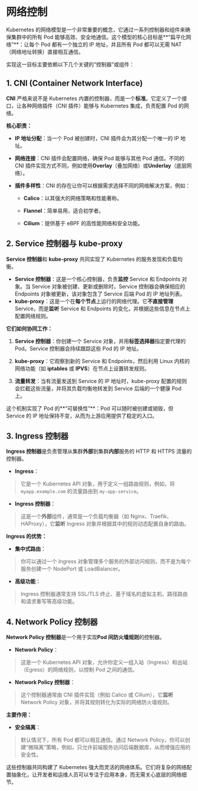 # 网络控制
Kubernetes 的网络模型是一个非常重要的概念，它通过一系列控制器和组件来确保集群中的所有 Pod 能够高效、安全地通信。这个模型的核心目标是**“扁平化网络”**：让每个 Pod 都有一个独立的 IP 地址，并且所有 Pod 都可以无需 NAT（网络地址转换）直接相互通信。

实现这一目标主要依赖以下几个关键的“控制器”或组件：

## 1. CNI (Container Network Interface)

**CNI** 严格来说不是 Kubernetes 内置的控制器，而是一个**标准**。它定义了一个接口，让各种网络插件（CNI 插件）能够与 Kubernetes 集成，负责配置 Pod 的网络。

**核心职责：**

* **IP 地址分配**：当一个 Pod 被创建时，CNI 插件会为其分配一个唯一的 IP 地址。

* **网络连接**：CNI 插件会配置网络，确保 Pod 能够与其他 Pod 通信。不同的 CNI 插件实现方式不同，例如使用**Overlay**（叠加网络）或**Underlay**（底层网络）。

* **插件多样性**：CNI 的存在让你可以根据需求选择不同的网络解决方案，例如：

    * **Calico**：以其强大的网络策略和性能著称。

    * **Flannel**：简单易用，适合初学者。

    * **Cilium**：提供基于 eBPF 的高性能网络和安全功能。


## 2. Service 控制器与 kube-proxy

**Service 控制器**和 **kube-proxy** 共同实现了 Kubernetes 的服务发现和负载均衡。

* **Service 控制器**：这是一个核心控制器，负责**监控** Service 和 Endpoints 对象。当 Service 对象被创建、更新或删除时，Service 控制器会确保相应的 Endpoints 对象被更新，该对象包含了 Service 后端 Pod 的 IP 地址列表。
* **kube-proxy**：这是一个在**每个节点**上运行的网络代理。它**不直接管理** Service，而是**监听** Service 和 Endpoints 的变化，并根据这些信息在节点上配置网络规则。

**它们如何协同工作：**

1. **Service 控制器**：你创建一个 Service 对象，并用**标签选择器**指定要代理的 Pod。Service 控制器会持续跟踪这些 Pod 的 IP 地址。

2. **kube-proxy**：它观察到新的 Service 和 Endpoints，然后利用 Linux 内核的网络功能（如 **iptables** 或 **IPVS**）在节点上设置转发规则。

3. **流量转发**：当有流量发送到 Service 的 IP 地址时，kube-proxy 配置的规则会拦截这些流量，并将其负载均衡地转发到 Service 后端的一个健康 Pod 上。

这个机制实现了 Pod 的**“可替换性”**：Pod 可以随时被创建或销毁，但 Service 的 IP 地址保持不变，从而为上游应用提供了稳定的入口。


## 3. Ingress 控制器

**Ingress 控制器**是负责管理从集群**外部**到集群**内部**服务的 HTTP 和 HTTPS 流量的控制器。

* **Ingress**：

> 它是一个 Kubernetes API 对象，用于定义一组路由规则，例如，将 `myapp.example.com` 的流量路由到 `my-app-service`。

* **Ingress 控制器**：

> 这是一个**外部**组件，通常是一个负载均衡器（如 Nginx、Traefik、HAProxy），它**监听** Ingress 对象并根据其中的规则动态配置自身的路由。

**Ingress 的优势：**

* **集中式路由**：

> 你可以通过一个 Ingress 对象管理多个服务的外部访问规则，而不是为每个服务创建一个 NodePort 或 LoadBalancer。
* **高级功能**：

>Ingress 控制器通常支持 SSL/TLS 终止、基于域名的虚拟主机、路径路由和请求重写等高级功能。


## 4. Network Policy 控制器

**Network Policy 控制器**是一个用于实现**Pod 间防火墙规则**的控制器。

* **Network Policy**：

>这是一个 Kubernetes API 对象，允许你定义一组入站（Ingress）和出站（Egress）的网络规则，以控制 Pod 之间的通信。

* **Network Policy 控制器**：

>这个控制器通常由 CNI 插件实现（例如 Calico 或 Cilium），它**监听** Network Policy 对象，并将其规则转化为实际的网络防火墙规则。

**主要作用：**

* **安全隔离**：
  
> 默认情况下，所有 Pod 都可以相互通信。通过 Network Policy，你可以创建“微隔离”策略，例如，只允许前端服务访问后端数据库，从而增强应用的安全性。

这些控制器共同构建了 Kubernetes 强大而灵活的网络体系。它们将复杂的网络配置抽象化，让开发者和运维人员可以专注于应用本身，而无需关心底层的网络细节。